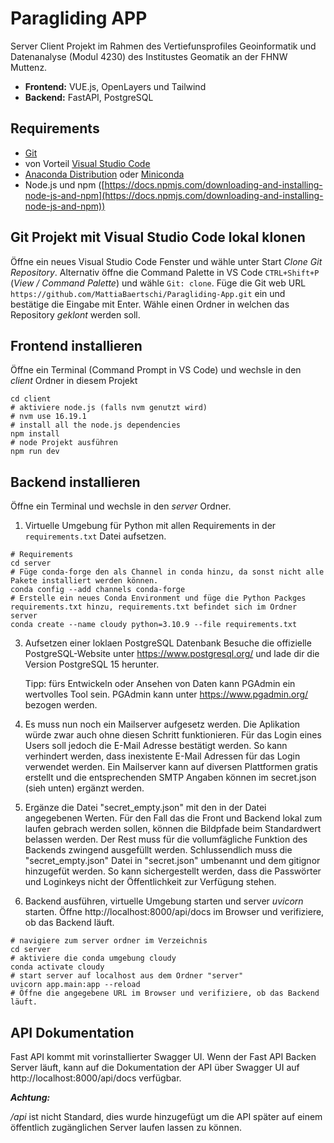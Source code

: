 # Paragliding APP

Server Client Projekt im Rahmen des Vertiefunsprofiles Geoinformatik und Datenanalyse (Modul 4230) des Institustes Geomatik an der FHNW Muttenz. 

- **Frontend:** VUE.js, OpenLayers und Tailwind
- **Backend:** FastAPI, PostgreSQL

## Requirements
- [Git](https://git-scm.com/)
- von Vorteil [Visual Studio Code](https://code.visualstudio.com/) 
- [Anaconda Distribution](https://www.anaconda.com/products/distribution) oder [Miniconda](https://docs.conda.io/en/latest/miniconda.html)
- Node.js und npm ([https://docs.npmjs.com/downloading-and-installing-node-js-and-npm](https://docs.npmjs.com/downloading-and-installing-node-js-and-npm))
  
## Git Projekt mit Visual Studio Code lokal klonen
Öffne ein neues Visual Studio Code Fenster und wähle unter Start *Clone Git Repository*. Alternativ öffne die Command Palette in VS Code `CTRL+Shift+P` (*View / Command Palette*) und wähle `Git: clone`. 
Füge die Git web URL `https://github.com/MattiaBaertschi/Paragliding-App.git` ein und bestätige die Eingabe mit Enter. Wähle einen Ordner in welchen das Repository *geklont* werden soll.

## Frontend installieren
Öffne ein Terminal (Command Prompt in VS Code) und wechsle in den *client* Ordner in diesem Projekt

``` shell
cd client
# aktiviere node.js (falls nvm genutzt wird) 
# nvm use 16.19.1 
# install all the node.js dependencies
npm install
# node Projekt ausführen
npm run dev
```

## Backend installieren
Öffne ein Terminal und wechsle in den *server* Ordner.
1. Virtuelle Umgebung für Python mit allen Requirements in der `requirements.txt` Datei aufsetzen.

```shell
# Requirements
cd server
# Füge conda-forge den als Channel in conda hinzu, da sonst nicht alle Pakete installiert werden können.
conda config --add channels conda-forge
# Erstelle ein neues Conda Environment und füge die Python Packges requirements.txt hinzu, requirements.txt befindet sich im Ordner server
conda create --name cloudy python=3.10.9 --file requirements.txt
```
3. Aufsetzen einer loklaen PostgreSQL Datenbank
   Besuche die offizielle PostgreSQL-Website unter https://www.postgresql.org/ und lade dir die Version PostgreSQL 15 herunter.

   Tipp: fürs Entwickeln oder Ansehen von Daten kann PGAdmin ein wertvolles Tool sein. PGAdmin kann unter https://www.pgadmin.org/ bezogen werden.

4. Es muss nun noch ein Mailserver aufgesetz werden. Die Aplikation würde zwar auch ohne diesen Schritt funktionieren. Für das Login eines Users soll jedoch die E-Mail Adresse bestätigt werden. So kann verhindert werden, dass inexistente E-Mail Adressen für das Login verwendet werden. Ein Mailserver kann auf diversen Plattformen gratis erstellt und die entsprechenden SMTP Angaben können im secret.json (sieh unten) ergänzt werden.


5. Ergänze die Datei "secret_empty.json" mit den in der Datei angegebenen Werten. Für den Fall das die Front  und Backend lokal zum laufen gebrach werden sollen, können die Bildpfade beim Standardwert belassen werden. Der Rest muss für die vollumfägliche Funktion des Backends zwingend ausgefüllt werden. Schlussendlich muss die "secret_empty.json" Datei in "secret.json" umbenannt und dem gitignor hinzugefüt werden. So kann sichergestellt werden, dass die Passwörter und Loginkeys nicht der Öffentlichkeit zur Verfügung stehen.

6. Backend ausführen, virtuelle Umgebung starten und server *uvicorn* starten. Öffne http://localhost:8000/api/docs im Browser und verifiziere, ob das Backend läuft.
``` shell
# navigiere zum server ordner im Verzeichnis
cd server
# aktiviere die conda umgebung cloudy
conda activate cloudy
# start server auf localhost aus dem Ordner "server"
uvicorn app.main:app --reload
# Öffne die angegebene URL im Browser und verifiziere, ob das Backend läuft.
```

## API Dokumentation
Fast API kommt mit vorinstallierter Swagger UI. Wenn der Fast API Backen Server läuft, kann auf die Dokumentation der API über Swagger UI auf http://localhost:8000/api/docs verfügbar.

***Achtung:***

*/api* ist nicht Standard, dies wurde hinzugefügt um die API später auf einem öffentlich zugänglichen Server laufen lassen zu können.

